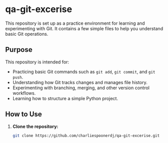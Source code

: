 # qa-git-excerise

This repository is set up as a practice environment for learning and experimenting with Git. It contains a few simple files to help you understand basic Git operations.


## Purpose

This repository is intended for:
- Practicing basic Git commands such as `git add`, `git commit`, and `git push`.
- Understanding how Git tracks changes and manages file history.
- Experimenting with branching, merging, and other version control workflows.
- Learning how to structure a simple Python project.

## How to Use

1. **Clone the repository:**
   ```bash
   git clone https://github.com/charliespoonerdj/qa-git-excerise.git
